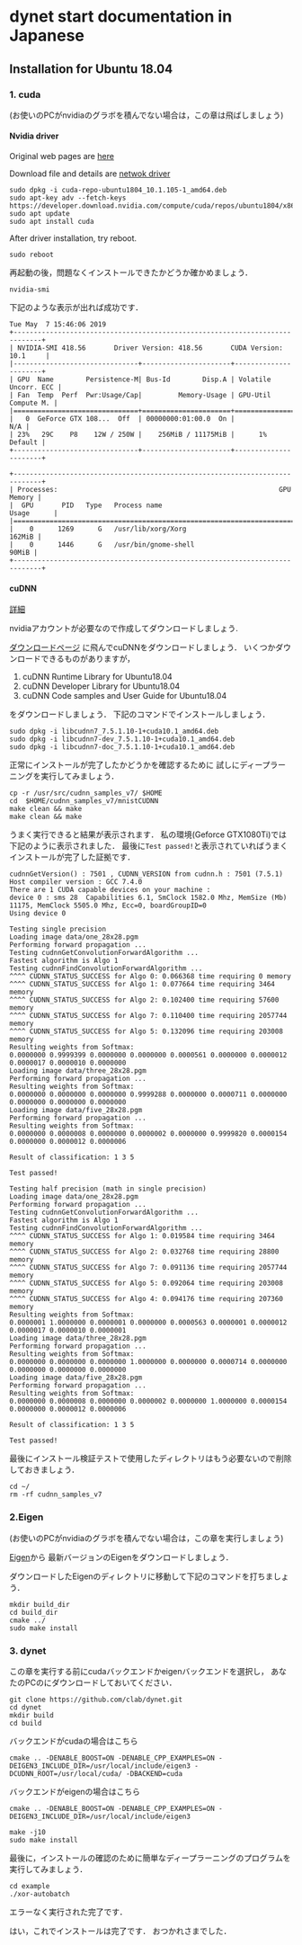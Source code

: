# dynet start documentation in Japanese

## Installation for **Ubuntu 18.04**

### 1. cuda 
(お使いのPCがnvidiaのグラボを積んでない場合は，この章は飛ばしましょう)
#### Nvidia driver

Original web pages are [here](https://docs.nvidia.com/deeplearning/sdk/cudnn-install/index.html#installdriver)

Download file and details are
[netwok driver](https://developer.nvidia.com/cuda-downloads?target_os=Linux&target_arch=x86_64&target_distro=Ubuntu&target_version=1804&target_type=debnetwork)

```
sudo dpkg -i cuda-repo-ubuntu1804_10.1.105-1_amd64.deb 
sudo apt-key adv --fetch-keys https://developer.download.nvidia.com/compute/cuda/repos/ubuntu1804/x86_64/7fa2af80.pub
sudo apt update
sudo apt install cuda
```

After driver installation, try reboot.

```
sudo reboot
```

再起動の後，問題なくインストールできたかどうか確かめましょう．

```
nvidia-smi
```

下記のような表示が出れば成功です．

```
Tue May  7 15:46:06 2019       
+-----------------------------------------------------------------------------+
| NVIDIA-SMI 418.56       Driver Version: 418.56       CUDA Version: 10.1     |
|-------------------------------+----------------------+----------------------+
| GPU  Name        Persistence-M| Bus-Id        Disp.A | Volatile Uncorr. ECC |
| Fan  Temp  Perf  Pwr:Usage/Cap|         Memory-Usage | GPU-Util  Compute M. |
|===============================+======================+======================|
|   0  GeForce GTX 108...  Off  | 00000000:01:00.0  On |                  N/A |
| 23%   29C    P8    12W / 250W |    256MiB / 11175MiB |      1%      Default |
+-------------------------------+----------------------+----------------------+
                                                                               
+-----------------------------------------------------------------------------+
| Processes:                                                       GPU Memory |
|  GPU       PID   Type   Process name                             Usage      |
|=============================================================================|
|    0      1269      G   /usr/lib/xorg/Xorg                           162MiB |
|    0      1446      G   /usr/bin/gnome-shell                          90MiB |
+-----------------------------------------------------------------------------+
```

#### cuDNN

[詳細](https://docs.nvidia.com/deeplearning/sdk/cudnn-install/index.html#installdriver)

nvidiaアカウントが必要なので作成してダウンロードしましょう.

[ダウンロードページ](https://developer.nvidia.com/cudnn)
に飛んでcuDNNをダウンロードしましょう．
いくつかダウンロードできるものがありますが，

1. cuDNN Runtime Library for Ubuntu18.04
2. cuDNN Developer Library for Ubuntu18.04
3. cuDNN Code samples and User Guide for Ubuntu18.04

をダウンロードしましょう．
下記のコマンドでインストールしましょう．

```
sudo dpkg -i libcudnn7_7.5.1.10-1+cuda10.1_amd64.deb
sudo dpkg -i libcudnn7-dev_7.5.1.10-1+cuda10.1_amd64.deb
sudo dpkg -i libcudnn7-doc_7.5.1.10-1+cuda10.1_amd64.deb
```

正常にインストールが完了したかどうかを確認するために
試しにディープラーニングを実行してみましょう．

```
cp -r /usr/src/cudnn_samples_v7/ $HOME
cd  $HOME/cudnn_samples_v7/mnistCUDNN
make clean && make
make clean && make
```

うまく実行できると結果が表示されます．
私の環境(Geforce GTX1080Ti)では下記のように表示されました．
最後に`Test passed!`と表示されていればうまくインストールが完了した証拠です．

```
cudnnGetVersion() : 7501 , CUDNN_VERSION from cudnn.h : 7501 (7.5.1)
Host compiler version : GCC 7.4.0
There are 1 CUDA capable devices on your machine :
device 0 : sms 28  Capabilities 6.1, SmClock 1582.0 Mhz, MemSize (Mb) 11175, MemClock 5505.0 Mhz, Ecc=0, boardGroupID=0
Using device 0

Testing single precision
Loading image data/one_28x28.pgm
Performing forward propagation ...
Testing cudnnGetConvolutionForwardAlgorithm ...
Fastest algorithm is Algo 1
Testing cudnnFindConvolutionForwardAlgorithm ...
^^^^ CUDNN_STATUS_SUCCESS for Algo 0: 0.066368 time requiring 0 memory
^^^^ CUDNN_STATUS_SUCCESS for Algo 1: 0.077664 time requiring 3464 memory
^^^^ CUDNN_STATUS_SUCCESS for Algo 2: 0.102400 time requiring 57600 memory
^^^^ CUDNN_STATUS_SUCCESS for Algo 7: 0.110400 time requiring 2057744 memory
^^^^ CUDNN_STATUS_SUCCESS for Algo 5: 0.132096 time requiring 203008 memory
Resulting weights from Softmax:
0.0000000 0.9999399 0.0000000 0.0000000 0.0000561 0.0000000 0.0000012 0.0000017 0.0000010 0.0000000 
Loading image data/three_28x28.pgm
Performing forward propagation ...
Resulting weights from Softmax:
0.0000000 0.0000000 0.0000000 0.9999288 0.0000000 0.0000711 0.0000000 0.0000000 0.0000000 0.0000000 
Loading image data/five_28x28.pgm
Performing forward propagation ...
Resulting weights from Softmax:
0.0000000 0.0000008 0.0000000 0.0000002 0.0000000 0.9999820 0.0000154 0.0000000 0.0000012 0.0000006 

Result of classification: 1 3 5

Test passed!

Testing half precision (math in single precision)
Loading image data/one_28x28.pgm
Performing forward propagation ...
Testing cudnnGetConvolutionForwardAlgorithm ...
Fastest algorithm is Algo 1
Testing cudnnFindConvolutionForwardAlgorithm ...
^^^^ CUDNN_STATUS_SUCCESS for Algo 1: 0.019584 time requiring 3464 memory
^^^^ CUDNN_STATUS_SUCCESS for Algo 2: 0.032768 time requiring 28800 memory
^^^^ CUDNN_STATUS_SUCCESS for Algo 7: 0.091136 time requiring 2057744 memory
^^^^ CUDNN_STATUS_SUCCESS for Algo 5: 0.092064 time requiring 203008 memory
^^^^ CUDNN_STATUS_SUCCESS for Algo 4: 0.094176 time requiring 207360 memory
Resulting weights from Softmax:
0.0000001 1.0000000 0.0000001 0.0000000 0.0000563 0.0000001 0.0000012 0.0000017 0.0000010 0.0000001 
Loading image data/three_28x28.pgm
Performing forward propagation ...
Resulting weights from Softmax:
0.0000000 0.0000000 0.0000000 1.0000000 0.0000000 0.0000714 0.0000000 0.0000000 0.0000000 0.0000000 
Loading image data/five_28x28.pgm
Performing forward propagation ...
Resulting weights from Softmax:
0.0000000 0.0000008 0.0000000 0.0000002 0.0000000 1.0000000 0.0000154 0.0000000 0.0000012 0.0000006 

Result of classification: 1 3 5

Test passed!
```

最後にインストール検証テストで使用したディレクトリはもう必要ないので削除しておきましょう．

```
cd ~/
rm -rf cudnn_samples_v7
```

### 2.Eigen
(お使いのPCがnvidiaのグラボを積んでない場合は，この章を実行しましょう)

[Eigen](http://eigen.tuxfamily.org/index.php?title=Main_Page)から
最新バージョンのEigenをダウンロードしましょう．

ダウンロードしたEigenのディレクトリに移動して下記のコマンドを打ちましょう．

```
mkdir build_dir
cd build_dir
cmake ../
sudo make install
```

### 3. dynet

この章を実行する前にcudaバックエンドかeigenバックエンドを選択し，
あなたのPCのにダウンロードしておいてください．

```
git clone https://github.com/clab/dynet.git
cd dynet
mkdir build
cd build
```

バックエンドがcudaの場合はこちら

```
cmake .. -DENABLE_BOOST=ON -DENABLE_CPP_EXAMPLES=ON -DEIGEN3_INCLUDE_DIR=/usr/local/include/eigen3 -DCUDNN_ROOT=/usr/local/cuda/ -DBACKEND=cuda
```

バックエンドがeigenの場合はこちら

```
cmake .. -DENABLE_BOOST=ON -DENABLE_CPP_EXAMPLES=ON -DEIGEN3_INCLUDE_DIR=/usr/local/include/eigen3
```

```
make -j10
sudo make install
```

最後に，インストールの確認のために簡単なディープラーニングのプログラムを実行してみましょう．

```
cd example
./xor-autobatch
```

エラーなく実行された完了です．

はい，これでインストールは完了です．
おつかれさまでした．

